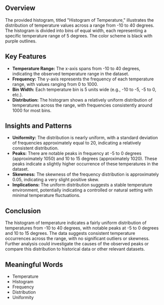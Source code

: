 ## Overview
The provided histogram, titled "Histogram of Temperature," illustrates the distribution of temperature values across a range from -10 to 40 degrees. The histogram is divided into bins of equal width, each representing a specific temperature range of 5 degrees. The color scheme is black with purple outlines.

## Key Features
- **Temperature Range:** The x-axis spans from -10 to 40 degrees, indicating the observed temperature range in the dataset.
- **Frequency:** The y-axis represents the frequency of each temperature range, with values ranging from 0 to 1000.
- **Bin Width:** Each temperature bin is 5 units wide (e.g., -10 to -5, -5 to 0, etc.).
- **Distribution:** The histogram shows a relatively uniform distribution of temperatures across the range, with frequencies consistently around 1000 for most bins.

## Insights and Patterns
- **Uniformity:** The distribution is nearly uniform, with a standard deviation of frequencies approximately equal to 20, indicating a relatively consistent distribution.
- **Peaks:** There are notable peaks in frequency at -5 to 0 degrees (approximately 1050) and 10 to 15 degrees (approximately 1020). These peaks indicate a slightly higher occurrence of these temperatures in the dataset.
- **Skewness:** The skewness of the frequency distribution is approximately 0.05, indicating a very slight positive skew.
- **Implications:** The uniform distribution suggests a stable temperature environment, potentially indicating a controlled or natural setting with minimal temperature fluctuations.

## Conclusion
The histogram of temperature indicates a fairly uniform distribution of temperatures from -10 to 40 degrees, with notable peaks at -5 to 0 degrees and 10 to 15 degrees. The data suggests consistent temperature occurrences across the range, with no significant outliers or skewness. Further analysis could investigate the causes of the observed peaks or compare this distribution to historical data or other relevant datasets.

## Meaningful Words
- Temperature
- Histogram
- Frequency
- Distribution
- Uniformity